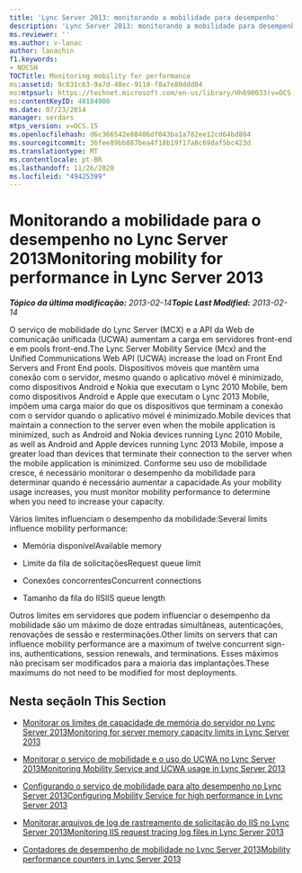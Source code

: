 ```yaml
---
title: 'Lync Server 2013: monitorando a mobilidade para desempenho'
description: 'Lync Server 2013: monitorando a mobilidade para desempenho.'
ms.reviewer: ''
ms.author: v-lanac
author: lanachin
f1.keywords:
- NOCSH
TOCTitle: Monitoring mobility for performance
ms:assetid: 9c831c63-9a7d-48ec-9118-f8a7e80ddd04
ms:mtpsurl: https://technet.microsoft.com/en-us/library/Hh690033(v=OCS.15)
ms:contentKeyID: 48184908
ms.date: 07/23/2014
manager: serdars
mtps_version: v=OCS.15
ms.openlocfilehash: d6c366542e88406df043ba1a782ee12cd64bd804
ms.sourcegitcommit: 36fee89bb887bea4f18b19f17a8c69daf5bc423d
ms.translationtype: MT
ms.contentlocale: pt-BR
ms.lasthandoff: 11/26/2020
ms.locfileid: "49425399"
---
```

# <a name="monitoring-mobility-for-performance-in-lync-server-2013"></a><span data-ttu-id="30371-103">Monitorando a mobilidade para o desempenho no Lync Server 2013</span><span class="sxs-lookup"><span data-stu-id="30371-103">Monitoring mobility for performance in Lync Server 2013</span></span>

<div data-xmlns="http://www.w3.org/1999/xhtml">

<div class="topic" data-xmlns="http://www.w3.org/1999/xhtml" data-msxsl="urn:schemas-microsoft-com:xslt" data-cs="https://msdn.microsoft.com/">

<div data-asp="https://msdn2.microsoft.com/asp">



</div>

<div id="mainSection">

<div id="mainBody"><span data-ttu-id="30371-104">

<span> </span></span><span class="sxs-lookup"><span data-stu-id="30371-104">

<span> </span></span></span>

<span data-ttu-id="30371-105">_**Tópico da última modificação:** 2013-02-14_</span><span class="sxs-lookup"><span data-stu-id="30371-105">_**Topic Last Modified:** 2013-02-14_</span></span>

<span data-ttu-id="30371-106">O serviço de mobilidade do Lync Server (MCX) e a API da Web de comunicação unificada (UCWA) aumentam a carga em servidores front-end e em pools front-end.</span><span class="sxs-lookup"><span data-stu-id="30371-106">The Lync Server Mobility Service (Mcx) and the Unified Communications Web API (UCWA) increase the load on Front End Servers and Front End pools.</span></span> <span data-ttu-id="30371-107">Dispositivos móveis que mantêm uma conexão com o servidor, mesmo quando o aplicativo móvel é minimizado, como dispositivos Android e Nokia que executam o Lync 2010 Mobile, bem como dispositivos Android e Apple que executam o Lync 2013 Mobile, impõem uma carga maior do que os dispositivos que terminam a conexão com o servidor quando o aplicativo móvel é minimizado.</span><span class="sxs-lookup"><span data-stu-id="30371-107">Mobile devices that maintain a connection to the server even when the mobile application is minimized, such as Android and Nokia devices running Lync 2010 Mobile, as well as Android and Apple devices running Lync 2013 Mobile, impose a greater load than devices that terminate their connection to the server when the mobile application is minimized.</span></span> <span data-ttu-id="30371-108">Conforme seu uso de mobilidade cresce, é necessário monitorar o desempenho da mobilidade para determinar quando é necessário aumentar a capacidade.</span><span class="sxs-lookup"><span data-stu-id="30371-108">As your mobility usage increases, you must monitor mobility performance to determine when you need to increase your capacity.</span></span>

<span data-ttu-id="30371-109">Vários limites influenciam o desempenho da mobilidade:</span><span class="sxs-lookup"><span data-stu-id="30371-109">Several limits influence mobility performance:</span></span>

  - <span data-ttu-id="30371-110">Memória disponível</span><span class="sxs-lookup"><span data-stu-id="30371-110">Available memory</span></span>

  - <span data-ttu-id="30371-111">Limite da fila de solicitações</span><span class="sxs-lookup"><span data-stu-id="30371-111">Request queue limit</span></span>

  - <span data-ttu-id="30371-112">Conexões concorrentes</span><span class="sxs-lookup"><span data-stu-id="30371-112">Concurrent connections</span></span>

  - <span data-ttu-id="30371-113">Tamanho da fila do IIS</span><span class="sxs-lookup"><span data-stu-id="30371-113">IIS queue length</span></span>

<span data-ttu-id="30371-114">Outros limites em servidores que podem influenciar o desempenho da mobilidade são um máximo de doze entradas simultâneas, autenticações, renovações de sessão e resterminações.</span><span class="sxs-lookup"><span data-stu-id="30371-114">Other limits on servers that can influence mobility performance are a maximum of twelve concurrent sign-ins, authentications, session renewals, and terminations.</span></span> <span data-ttu-id="30371-115">Esses máximos não precisam ser modificados para a maioria das implantações.</span><span class="sxs-lookup"><span data-stu-id="30371-115">These maximums do not need to be modified for most deployments.</span></span>

<div>

## <a name="in-this-section"></a><span data-ttu-id="30371-116">Nesta seção</span><span class="sxs-lookup"><span data-stu-id="30371-116">In This Section</span></span>

  - [<span data-ttu-id="30371-117">Monitorar os limites de capacidade de memória do servidor no Lync Server 2013</span><span class="sxs-lookup"><span data-stu-id="30371-117">Monitoring for server memory capacity limits in Lync Server 2013</span></span>](lync-server-2013-monitoring-for-server-memory-capacity-limits.md)

  - [<span data-ttu-id="30371-118">Monitorar o serviço de mobilidade e o uso do UCWA no Lync Server 2013</span><span class="sxs-lookup"><span data-stu-id="30371-118">Monitoring Mobility Service and UCWA usage in Lync Server 2013</span></span>](lync-server-2013-monitoring-mobility-service-and-ucwa-usage.md)

  - [<span data-ttu-id="30371-119">Configurando o serviço de mobilidade para alto desempenho no Lync Server 2013</span><span class="sxs-lookup"><span data-stu-id="30371-119">Configuring Mobility Service for high performance in Lync Server 2013</span></span>](lync-server-2013-configuring-mobility-service-for-high-performance.md)

  - [<span data-ttu-id="30371-120">Monitorar arquivos de log de rastreamento de solicitação do IIS no Lync Server 2013</span><span class="sxs-lookup"><span data-stu-id="30371-120">Monitoring IIS request tracing log files in Lync Server 2013</span></span>](lync-server-2013-monitoring-iis-request-tracing-log-files.md)

  - [<span data-ttu-id="30371-121">Contadores de desempenho de mobilidade no Lync Server 2013</span><span class="sxs-lookup"><span data-stu-id="30371-121">Mobility performance counters in Lync Server 2013</span></span>](lync-server-2013-mobility-performance-counters.md)

<span data-ttu-id="30371-122"></div>

</div>

<span> </span>

</div>

</div>

</span><span class="sxs-lookup"><span data-stu-id="30371-122"></div>

</div>

<span> </span>

</div>

</div>

</span></span></div>

